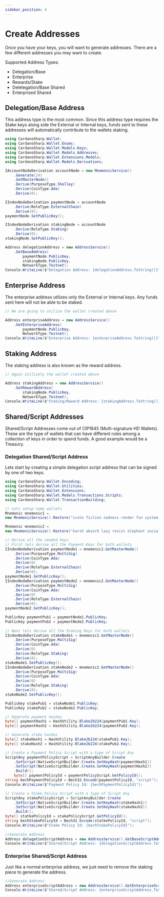 ```yaml
---
sidebar_position: 4
---
```


# Create Addresses

Once you have your keys, you will want to generate addresses. There are a few different addresses you may want to create.

Supported Address Types: 
 - Delegation/Base
 - Enterprise
 - Rewards/Stake
 - Deletegation/Base Shared
 - Enterprised Shared

## Delegation/Base Address

This address type is the most common. Since this address type requires the Stake keys along side the External or Internal keys, funds sent to these addresses will automatically contribute to the wallets staking.

```cs
using CardanoSharp.Wallet;
using CardanoSharp.Wallet.Enums;
using CardanoSharp.Wallet.Models.Keys;
using CardanoSharp.Wallet.Models.Addresses;
using CardanoSharp.Wallet.Extensions.Models;
using CardanoSharp.Wallet.Models.Derivations;

IAccountNodeDerivation accountNode = new MnemonicService()
    .Generate(24)
    .GetMasterNode()
    .Derive(PurposeType.Shelley)
    .Derive(CoinType.Ada)
    .Derive(0);

IIndexNodeDerivation paymentNode = accountNode
    .Derive(RoleType.ExternalChain)
    .Derive(0);
paymentNode.SetPublicKey();

IIndexNodeDerivation stakingNode = accountNode
    .Derive(RoleType.Staking)
    .Derive(0);
stakingNode.SetPublicKey();

Address delegationAddress = new AddressService()
    .GetBaseAddress(
        paymentNode.PublicKey,
        stakingNode.PublicKey,
        NetworkType.Testnet);
Console.WriteLine($"Delegation Address: {delegationAddress.ToString()}");
```

## Enterprise Address

The enterprise address utilizes only the External or Internal keys. Any funds sent here will not be able to be staked.

```cs
// We are going to utilize the wallet created above

Address enterpriseAddress = new AddressService()
    .GetEnterpriseAddress(
        paymentNode.PublicKey,
        NetworkType.Testnet);
Console.WriteLine($"Enterprise Address: {enterpriseAddress.ToString()}");
```

## Staking Address

The staking address is also known as the reward address. 

```cs
// Again utilizely the wallet created above

Address stakingAddress = new AddressService()
    .GetRewardAddress(
        stakingNode.PublicKey,
        NetworkType.Testnet);
Console.WriteLine($"Staking/Reward Address: {stakingAddress.ToString()}");
```

## Shared/Script Addresses

Shared/Script Addresses come out of CIP1845 (Multi-signature HD Wallets). These are the type of wallets that can have different rules among a collection of keys in order to spend funds. A good example would be a Treasury.

### Delegation Shared/Script Address

Lets start by creating a simple delegation script address that can be signed by one of two keys.

```cs
using CardanoSharp.Wallet.Encoding;
using CardanoSharp.Wallet.Utilities;
using CardanoSharp.Wallet.Extensions;
using CardanoSharp.Wallet.Models.Transactions.Scripts;
using CardanoSharp.Wallet.TransactionBuilding;

// Lets setup some wallets
Mnemonic mnemonic1 =
new MnemonicService().Restore("scale fiction sadness render fun system hunt skull awake neither quick uncle grab grid credit");

Mnemonic mnemonic2 =
new MnemonicService().Restore("harsh absorb lazy resist elephant social carry roof remember picture merry enlist regret major practice");

// Derive all the needed keys
// First lets derive all the Payment Keys for both wallets
IIndexNodeDerivation paymentNode1 = mnemonic1.GetMasterNode()
    .Derive(PurposeType.MultiSig)
    .Derive(CoinType.Ada)
    .Derive(0)
    .Derive(RoleType.ExternalChain)
    .Derive(0);
paymentNode1.SetPublicKey();
IIndexNodeDerivation paymentNode2 = mnemonic2.GetMasterNode()
    .Derive(PurposeType.MultiSig)
    .Derive(CoinType.Ada)
    .Derive(0)
    .Derive(RoleType.ExternalChain)
    .Derive(0);
paymentNode2.SetPublicKey();

PublicKey paymentPub1 = paymentNode1.PublicKey;
PublicKey paymentPub2 = paymentNode2.PublicKey;
            
// Next lets derive all the Staking Keys for both wallets
IIndexNodeDerivation stakeNode1 = mnemonic1.GetMasterNode()
    .Derive(PurposeType.MultiSig)
    .Derive(CoinType.Ada)
    .Derive(0)
    .Derive(RoleType.Staking)
    .Derive(0);
stakeNode1.SetPublicKey();
IIndexNodeDerivation stakeNode2 = mnemonic2.GetMasterNode()
    .Derive(PurposeType.MultiSig)
    .Derive(CoinType.Ada)
    .Derive(0)
    .Derive(RoleType.Staking)
    .Derive(0);
stakeNode2.SetPublicKey();

PublicKey stakePub1 = stakeNode1.PublicKey;
PublicKey stakePub2 = stakeNode2.PublicKey;

// Generate payment hashes
byte[] paymentHash1 = HashUtility.Blake2b224(paymentPub1.Key);
byte[] paymentHash2 = HashUtility.Blake2b224(paymentPub2.Key);

// Generate stake hashes
byte[] stakeHash1 = HashUtility.Blake2b224(stakePub1.Key);
byte[] stakeHash2 = HashUtility.Blake2b224(stakePub2.Key);

// Create a Payment Policy Script with a type of Script Any
ScriptAny paymentPolicyScript = ScriptAnyBuilder.Create
    .SetScript(NativeScriptBuilder.Create.SetKeyHash(paymentHash1))
    .SetScript(NativeScriptBuilder.Create.SetKeyHash(paymentHash2))
    .Build();
    byte[] paymentPolicyId = paymentPolicyScript.GetPolicyId();
string bechPaymentPolicyId = Bech32.Encode(paymentPolicyId, "script");
Console.WriteLine($"Payment Policy Id: {bechPaymentPolicyId}");

// Create a Stake Policy Script with a type of Script Any
ScriptAny stakePolicyScript = ScriptAnyBuilder.Create
    .SetScript(NativeScriptBuilder.Create.SetKeyHash(stakeHash1))
    .SetScript(NativeScriptBuilder.Create.SetKeyHash(stakeHash2))
    .Build();
byte[] statkePolicyId = stakePolicyScript.GetPolicyId();
string bechStakePolicyId = Bech32.Encode(statkePolicyId, "script");
Console.WriteLine($"Stake Policy Id: {bechStakePolicyId}");
        
//Generate Address
Address delegationScriptAddress = new AddressService().GetBaseScriptAddress(paymentPolicyScript, stakePolicyScript, NetworkType.Testnet);
Console.WriteLine($"Shared/Script Address: {delegationScriptAddress.ToString()}");
```

### Enterprise Shared/Script Address

Just like a normal enterprise address, we just need to remove the staking piece to generate the address.

```cs
//Generate Address
Address enterpriseScriptAddress = new AddressService().GetEnterpriseScriptAddress(stakePolicyScript, NetworkType.Testnet);
Console.WriteLine($"Shared/Script Address: {enterpriseScriptAddress.ToString()}");
```